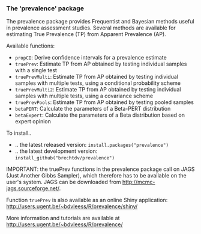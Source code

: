 ### The 'prevalence' package

The prevalence package provides Frequentist and Bayesian methods useful in prevalence assessment studies. Several methods are available for estimating True Prevalence (TP) from Apparent Prevalence (AP).

Available functions:

* `propCI`: Derive confidence intervals for a prevalence estimate
* `truePrev`: Estimate TP from AP obtained by testing individual samples with a single test
* `truePrevMulti`: Estimate TP from AP obtained by testing individual samples with multiple tests, using a conditional probability scheme
* `truePrevMulti2`: Estimate TP from AP obtained by testing individual samples with multiple tests, using a covariance scheme
* `truePrevPools`: Estimate TP from AP obtained by testing pooled samples
* `betaPERT`: Calculate the parameters of a Beta-PERT distribution
* `betaExpert`: Calculate the parameters of a Beta distribution based on expert opinion 

To install..

* .. the latest released version: `install.packages("prevalence")`
* .. the latest development version: `install_github("brechtdv/prevalence")`

IMPORTANT: the truePrev functions in the prevalence package call on JAGS (Just Another Gibbs Sampler), which therefore has to be available on the user's system. JAGS can be downloaded from http://mcmc-jags.sourceforge.net/.

Function `truePrev` is also available as an online Shiny application: http://users.ugent.be/~bdvleess/R/prevalence/shiny/

More information and tutorials are available at http://users.ugent.be/~bdvleess/R/prevalence/